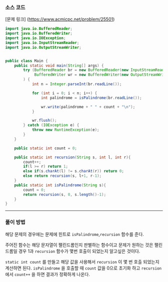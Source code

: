 ### 소스 코드

[문제 링크] (https://www.acmicpc.net/problem/25501)

```java
import java.io.BufferedReader;
import java.io.BufferedWriter;
import java.io.IOException;
import java.io.InputStreamReader;
import java.io.OutputStreamWriter;


public class Main {
    public static void main(String[] args) {
        try (BufferedReader br = new BufferedReader(new InputStreamReader(System.in));
             BufferedWriter wr = new BufferedWriter(new OutputStreamWriter(System.out))
        ) {
            int n = Integer.parseInt(br.readLine());

            for (int i = 0; i < n; i++) {
                int palindrome = isPalindrome(br.readLine());

                wr.write(palindrome + " " + count + "\n");
            }

            wr.flush();
        } catch (IOException e) {
            throw new RuntimeException(e);
        }
    }

    public static int count = 0;

    public static int recursion(String s, int l, int r){
        count++;
        if(l >= r) return 1;
        else if(s.charAt(l) != s.charAt(r)) return 0;
        else return recursion(s, l+1, r-1);
    }
    public static int isPalindrome(String s){
        count = 0;
        return recursion(s, 0, s.length()-1);
    }
}
```

---

### 풀이 방법

해당 문제의 경우에는 문제에 힌트로 `isPalindrome`,`recursion` 함수를 준다.

주어진 함수는 해당 문자열이 팰린드롬인지 판별하는 함수이고 문제가 원하는 것은 팰린드롬일 경우 1과 `recursion` 함수가 몇번 호출이 되었는지 알고싶은 것이다.

`static int count` 를 만들고 해당 값을 사용해서 `recursion` 이 몇 번 호출 되었는지 계산하면 된다. `isPalindrome` 을 호출할 때 `count` 값을 0으로 초기화 하고 `recursion`에서 `count++` 을 하면 결과가 정확하게 나온다.
